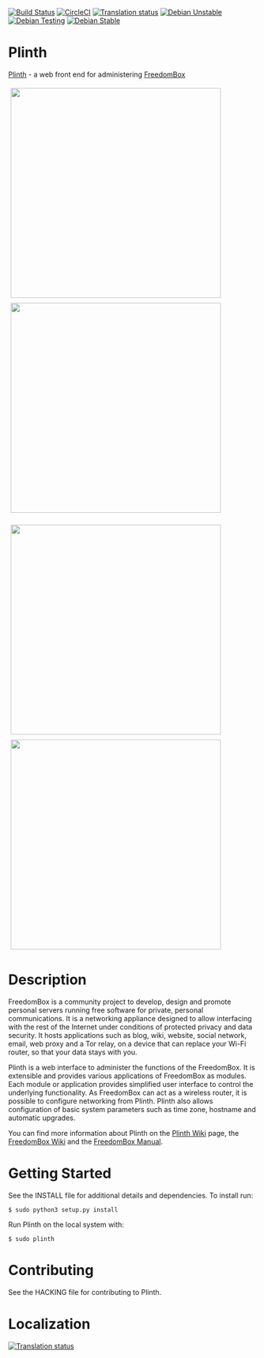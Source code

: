 [![Build Status](https://travis-ci.org/freedombox/Plinth.svg?branch=master)](https://travis-ci.org/freedombox/Plinth)
[![CircleCI](https://circleci.com/gh/freedombox/Plinth.svg?style=svg)](https://circleci.com/gh/freedombox/Plinth)
[![Translation status](https://hosted.weblate.org/widgets/freedombox/-/shields-badge.svg)](https://hosted.weblate.org/engage/freedombox/?utm_source=widget)
[![Debian Unstable](https://badges.debian.net/badges/debian/unstable/plinth/version.svg)](https://packages.debian.org/unstable/plinth)
[![Debian Testing](https://badges.debian.net/badges/debian/testing/plinth/version.svg)](https://packages.debian.org/testing/plinth)
[![Debian Stable](https://badges.debian.net/badges/debian/stable/plinth/version.svg)](https://packages.debian.org/stable/plinth)

# Plinth

[Plinth](https://wiki.debian.org/FreedomBox/Plinth) - a web front end
for administering [FreedomBox](https://freedomboxfoundation.org/)

<img src="https://wiki.debian.org/FreedomBox/Plinth?action=AttachFile&do=get&target=aboutfreedombox.png" width="425px" style="margin: 5px"> <img src="https://wiki.debian.org/FreedomBox/Plinth?action=AttachFile&do=get&target=tor1.png" width="425px" style="margin: 5px">

<img src="https://wiki.debian.org/FreedomBox/Plinth?action=AttachFile&do=get&target=emailclient.png" width="425px" style="margin: 5px"> <img src="https://wiki.debian.org/FreedomBox/Plinth?action=AttachFile&do=get&target=newsfeed.png" width="425px" style="margin: 5px">

# Description

FreedomBox is a community project to develop, design and promote
personal servers running free software for private, personal
communications.  It is a networking appliance designed to allow
interfacing with the rest of the Internet under conditions of
protected privacy and data security.  It hosts applications such as
blog, wiki, website, social network, email, web proxy and a Tor relay,
on a device that can replace your Wi-Fi router, so that your data
stays with you.

Plinth is a web interface to administer the functions of the
FreedomBox.  It is extensible and provides various applications of
FreedomBox as modules.  Each module or application provides simplified
user interface to control the underlying functionality.  As FreedomBox
can act as a wireless router, it is possible to configure networking
from Plinth.  Plinth also allows configuration of basic system
parameters such as time zone, hostname and automatic upgrades.

You can find more information about Plinth on the
[Plinth Wiki](https://wiki.debian.org/FreedomBox/Plinth) page,
the [FreedomBox Wiki](https://wiki.debian.org/FreedomBox/) and the
[FreedomBox Manual](https://wiki.debian.org/FreedomBox/Manual).

# Getting Started

See the INSTALL file for additional details and dependencies. To install run:

    $ sudo python3 setup.py install

Run Plinth on the local system with:

    $ sudo plinth

# Contributing

See the HACKING file for contributing to Plinth.

# Localization

[![Translation status](https://hosted.weblate.org/widgets/freedombox/-/287x66-white.png)](https://hosted.weblate.org/engage/freedombox/?utm_source=widget)
